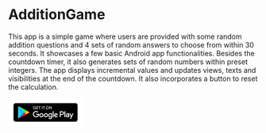 # AdditionGame

This app is a simple game where users are provided with some random addition questions and 4 sets of random answers to choose from within 30 seconds. It showcases a few basic Android app functionalities. Besides the countdown timer, it also generates sets of random numbers within preset integers. The app displays incremental values and updates views, texts and visibilities at the end of the countdown. It also incorporates a button to reset the calculation.

[<img src="resources/google-play-badge150.jpg">](https://play.google.com/store/apps/details?id=com.mancng.additiongame&hl=en)
